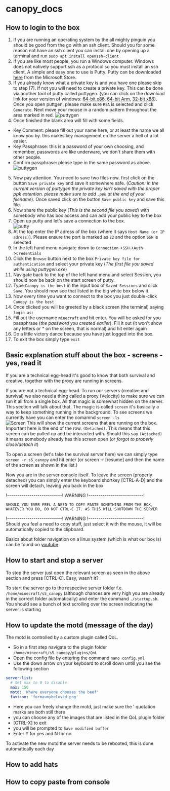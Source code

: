 # canopy_docs

## How to login to the box
1. If you are running an operating system by the all mighty pinguin you should be good from the go with an ssh client. Should you for some reason not have an ssh client you can install one by opening up a terminal and run `sudo apt install openssh-client`
2. If you are like most people, you run a Windows computer. Windows does not natively support ssh as a protocol so you must install an ssh client. A simple and easy one to use is Putty. Putty can be downloaded [here](https://apps.microsoft.com/store/detail/putty/XPFNZKSKLBP7RJ) from the Microsoft Store.
3. If you already know what a private key is and you have one please skip to step [7]. If not you will need to create a private key. This can be done via another tool of putty called puttygen. (you can click on the download link for your version of windows: [64-bit x86](https://the.earth.li/~sgtatham/putty/latest/w64/puttygen.exe), [64-bit Arm](https://the.earth.li/~sgtatham/putty/latest/wa64/puttygen.exe), [32-bit x86](https://the.earth.li/~sgtatham/putty/latest/w32/puttygen.exe)).  
Once you open puttgen, please make sure `RSA` is selected and click `Generate`. Next move your mouse in a random pattern throughout the area marked in red. 
   ![puttygen](/images/puttygen1.PNG)
4. Once finished the blank area will fill with some fields.
- Key Comment: please fill out your name here, or at least the name we all know you by. this makes key management on the server a hell of a lot easier.
- Key Passphrase: this is a password of your own choosing, and remember, passwords are like underware, we don't share them with other people. 
- Confirm passphrase: please type in the same password as above. 
![puttygen](/images/puttygen2.PNG)
5. Now pay attention. You need to save two files now. first click on the button `Save private key` and save it somewhere safe. (_Caution: in the current version of puttygen the private key isn't saved with the proper ppk extention. please make sure to add `.ppk` at the end of your filename_). Once saved click on the button `Save public key` and save this file. 
6. Now share the public key (*This is the second file you saved*) with somebody who has box access and can add your public key to the box
7. Open up putty and let's save a connection to the box.  
![putty](/images/putty1.PNG)
8. At the top enter the IP adress of the box (where it says `Host Name (or IP adress)`). Please ensure the port is marked as `22` and the option `SSH` is selected
9. In the left hand menu navigate down to `Connection`->`SSH`->`Auth`->`Credentials`
10. Click the `Browse` button next to the box `Private key file for authentication` and select your private key (_The first file you saved while using puttygen.exe_)
11. Navigate back to the top of the left hand menu and select Session, you should now be back on the start screen of putty.
12. Type `Canopy is the best` in the input box of `Saved Sessions` and click `Save`. You should now see that listed in the big white box below it.
13. Now every time you want to connect to the box you just double-click `Canopy is the best`
14. Once clicked you will be greeted by a black screen (the terminal) saying `login as:`
15. Fill out the username `minecraft` and hit enter. You will be asked for you passphrase (_the password you created earlier_). Fill it out (it won't show any letters or * on the screen, that is normal) and hit enter again
16. Do a little victory dance because you have just logged into the box.
17. To exit the box simply type `exit`

## Basic explanation stuff about the box - screens - yes, read it
If you are a technical egg-head it's good to know that both survival and creative, together with the proxy are running in screens. 

If you are not a technical egg-head. To run our servers (creative and survival) we also need a thing called a proxy (Velocity) to make sure we can run it all from a single box. All that magic is somewhat hidden on the server. This section will talk about that.
The magic is called `screen` it's basically a way to keep something running in the background. To see screens we currently have you can enter the comamnd `screen -ls`  
![Screen](/images/screen.PNG)
This will show the current screens that are running on the box. Important here is the end of the row. `(Detached)`. This means that this screen can be pulled up and be interacted with. Should this say `(Attached)` it means somebody already has this screen open (_or forgot to properly close/detach it_)

To open a screen (let's take the survival server here) we can simply type `screen -r s5_canopy` and hit enter (or screen -r [resume] and then the name of the screen as shown in the list.)

Now you are in the server console itself. To leave the screen (properly detached) you can simply enter the keyboard shortkey [CTRL-A-D] and the screen will detach, leaving you back in the box

!---------------------------! WARNING !---------------------------!  
```
SHOULD YOU EVER FEEL A NEED TO COPY PASTE SOMETHING FROM THE BOX, WHATEVER YOU DO, DO NOT CTRL-C IT. AS THIS WILL SHUTDOWN THE SERVER
```
!---------------------------! WARNING !---------------------------!  
Should you feel a need to copy stuff, just select it with the mouse, it will be automatically copied to the clipboard.

Basics about folder navigation on a linux system (which is what our box is) can be found on [youtube](https://www.youtube.com/watch?v=dzHscTzpAME)

## How to start and stop a server
To stop the server just open the relevant screen as seen in the above section and press [CTRL-C]. Easy, wasn't it?

To start the server go to the respective server folder f.e. `/home/minecraft/s5_canopy` (although chances are very high you are already in the correct folder automatically) and enter the command `./startup.sh`. You should see a bunch of text scrolling over the screen indicating the server is starting

## How to update the motd (message of the day)
The motd is controlled by a custom plugin called QoL. 
- So in a first step navigate to the plugin folder `/home/minecraft/s5_canopy/plugins/QoL`
- Open the config file by entering the command `nano config.yml`
- Use the down arrow on your keyboard to scroll down untill you see the following section
```yaml
server-list:
  # Set max to 0 to disable
  max: 150
  motd: 'Where everyone chooses the beef'
  favicon: 'formaumybeloved.png'
```
- Here you can freely change the motd, just make sure the ' quotation marks are both still there
- you can choose any of the images that are listed in the QoL plugin folder
- [CTRL-X] to exit
- you will be prompted to `Save modified buffer`
- Enter Y for yes and N for no

To activate the new motd the server needs to be rebooted, this is done automatically each day

## How to add hats
## How to copy paste from console